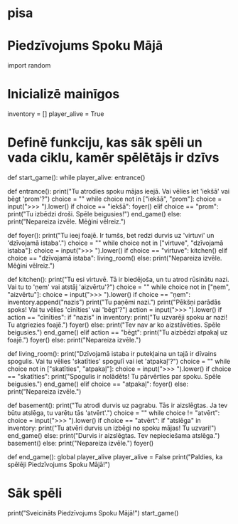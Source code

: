 # pisa
# Piedzīvojums Spoku Mājā
import random

# Inicializē mainīgos
inventory = []
player_alive = True

# Definē funkciju, kas sāk spēli un vada ciklu, kamēr spēlētājs ir dzīvs
def start_game():
    while player_alive:
        entrance()

def entrance():
    print("Tu atrodies spoku mājas ieejā. Vai vēlies iet 'iekšā' vai bēgt 'prom'?")
    choice = ""
    while choice not in ["iekšā", "prom"]:
        choice = input(">>> ").lower()
        if choice == "iekšā":
            foyer()
        elif choice == "prom":
            print("Tu izbēdzi droši. Spēle beigusies!")
            end_game()
        else:
            print("Nepareiza izvēle. Mēģini vēlreiz.")

def foyer():
    print("Tu ieej foajē. Ir tumšs, bet redzi durvis uz 'virtuvi' un 'dzīvojamā istaba'.")
    choice = ""
    while choice not in ["virtuve", "dzīvojamā istaba"]:
        choice = input(">>> ").lower()
        if choice == "virtuve":
            kitchen()
        elif choice == "dzīvojamā istaba":
            living_room()
        else:
            print("Nepareiza izvēle. Mēģini vēlreiz.")

def kitchen():
    print("Tu esi virtuvē. Tā ir biedējoša, un tu atrod rūsinātu nazi. Vai tu to 'ņem' vai atstāj 'aizvērtu'?")
    choice = ""
    while choice not in ["ņem", "aizvērtu"]:
        choice = input(">>> ").lower()
        if choice == "ņem":
            inventory.append("nazis")
            print("Tu paņēmi nazi.")
        print("Pēkšņi parādās spoks! Vai tu vēlies 'cīnīties' vai 'bēgt'?")
        action = input(">>> ").lower()
        if action == "cīnīties":
            if "nazis" in inventory:
                print("Tu uzvarēji spoku ar nazi! Tu atgriezies foajē.")
                foyer()
            else:
                print("Tev nav ar ko aizstāvēties. Spēle beigusies.")
                end_game()
        elif action == "bēgt":
            print("Tu aizbēdzi atpakaļ uz foajē.")
            foyer()
        else:
            print("Nepareiza izvēle.")

def living_room():
    print("Dzīvojamā istaba ir putekļaina un tajā ir dīvains spogulis. Vai tu vēlies 'skatīties' spogulī vai iet 'atpakaļ'?")
    choice = ""
    while choice not in ["skatīties", "atpakaļ"]:
        choice = input(">>> ").lower()
        if choice == "skatīties":
            print("Spogulis ir nolādēts! Tu pārvērties par spoku. Spēle beigusies.")
            end_game()
        elif choice == "atpakaļ":
            foyer()
        else:
            print("Nepareiza izvēle.")

def basement():
    print("Tu atrodi durvis uz pagrabu. Tās ir aizslēgtas. Ja tev būtu atslēga, tu varētu tās 'atvērt'.")
    choice = ""
    while choice != "atvērt":
        choice = input(">>> ").lower()
        if choice == "atvērt":
            if "atslēga" in inventory:
                print("Tu atvēri durvis un izbēgi no spoku mājas! Tu uzvari!")
                end_game()
            else:
                print("Durvis ir aizslēgtas. Tev nepieciešama atslēga.")
                basement()
        else:
            print("Nepareiza izvēle.")
            foyer()

def end_game():
    global player_alive
    player_alive = False
    print("Paldies, ka spēlēji Piedzīvojums Spoku Mājā!")

# Sāk spēli
print("Sveicināts Piedzīvojums Spoku Mājā!")
start_game()

